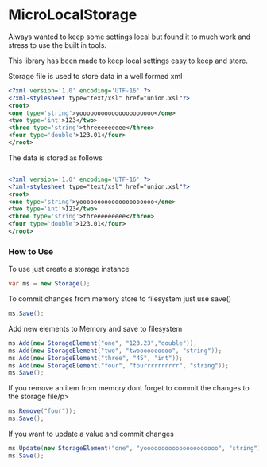 <h1>MicroLocalStorage</h1>

<p>Always wanted to keep some settings local but found it to much work and stress to use the built in tools.</p>
<p>This library has been made to keep local settings easy to keep and store.</p>

<p>Storage file is used to store data in a well formed xml</p>

```Xml
<?xml version='1.0' encoding='UTF-16' ?>
<?xml-stylesheet type="text/xsl" href="union.xsl"?>
<root>
<one type='string'>yooooooooooooooooooooo</one>
<two type='int'>123</two>
<three type='string'>threeeeeeeee</three>
<four type='double'>123.01</four>
</root>
```

<p>The data is stored as follows</p>

```Xml

<?xml version='1.0' encoding='UTF-16' ?>
<?xml-stylesheet type="text/xsl" href="union.xsl"?>
<root>
<one type='string'>yooooooooooooooooooooo</one>
<two type='int'>123</two>
<three type='string'>threeeeeeeee</three>
<four type='double'>123.01</four>
</root>
```

<h3>How to Use</h3>

<p>To use just create a storage instance</p>

```C#
var ms = new Storage();
```

<p>To commit changes from memory store to filesystem just use save()</p>

```C#
ms.Save();
```

<p>Add new elements to Memory and save to filesystem</p>

```C#
ms.Add(new StorageElement("one", "123.23","double"));
ms.Add(new StorageElement("two", "twoooooooooo", "string"));
ms.Add(new StorageElement("three", "45", "int"));
ms.Add(new StorageElement("four", "fourrrrrrrrrr", "string"));
ms.Save();
```

<p>If you remove an item from memory dont forget to commit the changes to the storage file/p>

```C#
ms.Remove("four"));
ms.Save();
```

<p>If you want to update a value and commit changes</p>

```C#
ms.Update(new StorageElement("one", "yooooooooooooooooooooo", "string"));
ms.Save();
```


